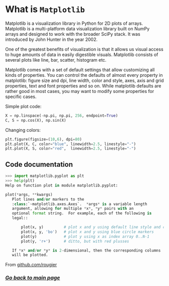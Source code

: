 # What is `Matplotlib`

Matplotlib is a visualization library in Python for 2D plots of arrays. Matplotlib is a multi-platform data visualization library built on NumPy arrays and designed to work with the broader SciPy stack. It was introduced by John Hunter in the year 2002.

One of the greatest benefits of visualization is that it allows us visual access to huge amounts of data in easily digestible visuals. Matplotlib consists of several plots like line, bar, scatter, histogram etc.

Matplotlib comes with a set of default settings that allow customizing all kinds of properties. You can control the defaults of almost every property in matplotlib: figure size and dpi, line width, color and style, axes, axis and grid properties, text and font properties and so on. While matplotlib defaults are rather good in most cases, you may want to modify some properties for specific cases.

Simple plot code:

```python
X = np.linspace(-np.pi, np.pi, 256, endpoint=True)
C, S = np.cos(X), np.sin(X)
```

Changing colors:

```python
plt.figure(figsize=(10,6), dpi=80)
plt.plot(X, C, color="blue", linewidth=2.5, linestyle="-")
plt.plot(X, S, color="red",  linewidth=2.5, linestyle="-")
```

## Code documentation

```python
>>> import matplotlib.pyplot as plt
>>> help(plt)
Help on function plot in module matplotlib.pyplot:

plot(*args, **kwargs)
   Plot lines and/or markers to the
   :class:`~matplotlib.axes.Axes`.  *args* is a variable length
   argument, allowing for multiple *x*, *y* pairs with an
   optional format string.  For example, each of the following is
   legal::

       plot(x, y)         # plot x and y using default line style and color
       plot(x, y, 'bo')   # plot x and y using blue circle markers
       plot(y)            # plot y using x as index array 0..N-1
       plot(y, 'r+')      # ditto, but with red plusses

   If *x* and/or *y* is 2-dimensional, then the corresponding columns
   will be plotted.
   ```

From [github.com/rougier](https://github.com/rougier/matplotlib-tutorial) 


### [_Go back to main page_](README.md)
